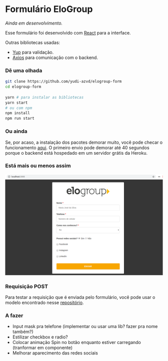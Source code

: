 # Formulário EloGroup
_Ainda em desenvolvimento._

Esse formulário foi desenvolvido com [React](https://reactjs.org/) para a interface.

Outras bibliotecas usadas:
* [Yup](https://github.com/jquense/yup#yup) para validação.
* [Axios](https://github.com/axios/axios#axios) para comunicação com o backend.

### Dê uma olhada

```sh
git clone https://github.com/yudi-azvd/elogroup-form
cd elogroup-form

yarn # para instalar as bibliotecas
yarn start
# ou com npm
npm install
npm run start
```

### Ou ainda
Se, por acaso, a instalação dos pacotes demorar muito, você pode checar o funcionamento [aqui](https://elogroup-form.netlify.com/). O primeiro envio pode demorar até 40 segundos porque o backend está hospedado em um servidor grátis da Heroku.

### Está mais ou menos assim

<div style="margin: 0 auto;">
  <img  src="./.github/elogroup-form-screenshot.png" 
  width="800px">
</div>

### Requisição POST
Para testar a requisição que é enviada pelo formulário, você pode usar o modelo encontrado
nesse [repositório](https://github.com/yudi-azvd/elogroup-form-backend).

### A fazer

* Input mask pra telefone (implementar ou usar uma lib? fazer pra nome também?)
* Estilizar checkbox e radio?
* Colocar animação Spin no botão enquanto estiver carregando (tranformar em componente)
* Melhorar aparecimento das redes sociais